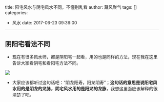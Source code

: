 title: 阳宅风水与阴宅风水不同，不懂别乱看
author: 藏风聚气
tags: []
categories:
  - 风水
date: 2017-06-23 09:36:00
---

	
阴阳宅看法不同
--------
    
   * 现在有很多风水师，都是阴阳宅一起看，用的也是同样的方法，现在我在这里告诉大家看阴宅和看阳宅方法不同。

    
   ![](http://fs-image.pull.net.cn/yyz.jpeg!800)

 
  * 大家应该都听过这句话吧：“阴龙阳寿，阳龙阴寿”；**这句话的意思是说阳宅风水用的是阴龙的龙脉，阴宅风水用的是阳龙的龙脉**，我想这里面应该解释的很清楚了吧。

   
    
    
    
    